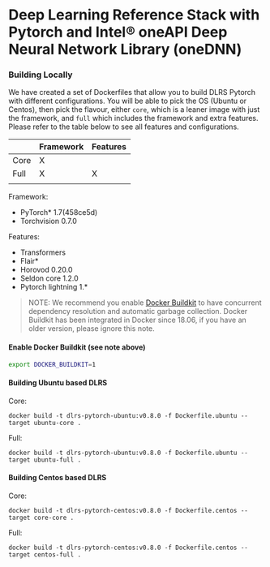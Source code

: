 # Deep Learning Reference Stack with Pytorch and Intel® oneAPI Deep Neural Network Library (oneDNN)

### Building Locally

We have created a set of Dockerfiles that allow you to build DLRS Pytorch with different configurations. You will be able to pick the OS (Ubuntu or Centos), then pick the flavour, either `core`, which is a leaner image with just the framework, and `full` which includes the framework and extra features. Please refer to the table below to see all features and configurations.

|      | Framework | Features |
|------|-----------|----------|
| Core | X         |          |
| Full | X         | X        |
|      |           |          |

Framework:

* PyTorch* 1.7(458ce5d)
* Torchvision 0.7.0

Features:

* Transformers
* Flair*
* Horovod 0.20.0
* Seldon core 1.2.0
* Pytorch lightning 1.*

> NOTE: We recommend you enable [Docker Buildkit](https://docs.docker.com/develop/develop-images/build_enhancements/) to have concurrent dependency resolution and automatic garbage collection. Docker Buildkit has been integrated in Docker since 18.06, if you have an older version, please ignore this note.

#### Enable Docker Buildkit (see note above)

```bash
export DOCKER_BUILDKIT=1
```

#### Building Ubuntu based DLRS

Core:

```
docker build -t dlrs-pytorch-ubuntu:v0.8.0 -f Dockerfile.ubuntu --target ubuntu-core .
```
Full:

```
docker build -t dlrs-pytorch-ubuntu:v0.8.0 -f Dockerfile.ubuntu --target ubuntu-full .
```

#### Building Centos based DLRS

Core:

```
docker build -t dlrs-pytorch-centos:v0.8.0 -f Dockerfile.centos --target core-core .
```
Full:

```
docker build -t dlrs-pytorch-centos:v0.8.0 -f Dockerfile.centos --target centos-full .
```
